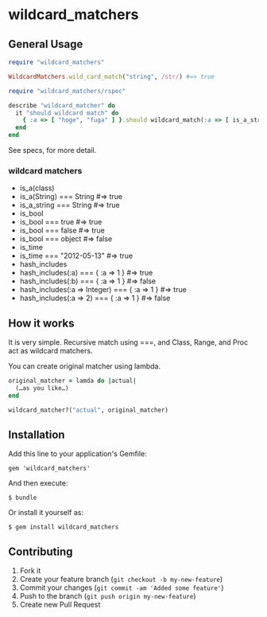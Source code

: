 # wildcard_matchers

## General Usage

```ruby
require "wildcard_matchers"

WildcardMatchers.wild_card_match("string", /str/) #=> true

require "wildcard_matchers/rspec"

describe "wildcard_matcher" do
  it "should wildcard match" do
    { :a => [ "hoge", "fuga" ] }.should wildcard_match(:a => [ is_a_string, /^fu/ ])
  end
end
```

See specs, for more detail.

### wildcard matchers
* is_a(class)
 * is_a(String) === String #=> true
 * is_a_string === String #=> true
* is_bool
 * is_bool === true  #=> true
 * is_bool === false #=> true
 * is_bool === object #=> false
* is_time
 * is_time === "2012-05-13" #=> true
* hash_includes
 * hash_includes(:a) === { :a => 1 } #=> true
 * hash_includes(:b) === { :a => 1 } #=> false
 * hash_includes(:a => Integer) === { :a => 1 } #=> true
 * hash_includes(:a => 2) === { :a => 1 } #=> false

## How it works

It is very simple. Recursive match using ===, and Class, Range, and Proc act as wildcard matchers.

You can create original matcher using lambda.

```ruby
original_matcher = lamda do |actual|
  (…as you like…)
end

wildcard_matcher?("actual", original_matcher)
```

## Installation

Add this line to your application's Gemfile:

    gem 'wildcard_matchers'

And then execute:

    $ bundle

Or install it yourself as:

    $ gem install wildcard_matchers

## Contributing

1. Fork it
2. Create your feature branch (`git checkout -b my-new-feature`)
3. Commit your changes (`git commit -am 'Added some feature'`)
4. Push to the branch (`git push origin my-new-feature`)
5. Create new Pull Request
